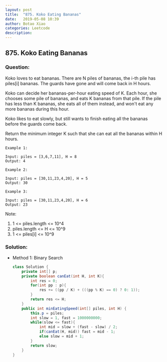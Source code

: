 ```yaml
---
layout: post
title:  "875. Koko Eating Bananas"
date:   2019-05-08 10:39
author: Botao Xiao
categories: Leetcode
description:
---
```

## 875. Koko Eating Bananas

### Question:
Koko loves to eat bananas.  There are N piles of bananas, the i-th pile has piles[i] bananas.  The guards have gone and will come back in H hours.

Koko can decide her bananas-per-hour eating speed of K.  Each hour, she chooses some pile of bananas, and eats K bananas from that pile.  If the pile has less than K bananas, she eats all of them instead, and won't eat any more bananas during this hour.

Koko likes to eat slowly, but still wants to finish eating all the bananas before the guards come back.

Return the minimum integer K such that she can eat all the bananas within H hours.

```
Example 1:

Input: piles = [3,6,7,11], H = 8
Output: 4

Example 2:

Input: piles = [30,11,23,4,20], H = 5
Output: 30

Example 3:

Input: piles = [30,11,23,4,20], H = 6
Output: 23
```

Note:
1. 1 <= piles.length <= 10^4
2. piles.length <= H <= 10^9
3. 1 <= piles[i] <= 10^9

### Solution:
* Method 1: Binary Search
    ```Java
    class Solution {
        private int[] p;
        private boolean canEat(int H, int K){
            int res = 0;
            for(int pp : p){
                res += ((pp / K) + (((pp % K) == 0) ? 0: 1));
            }
            return res <= H;
        }
        public int minEatingSpeed(int[] piles, int H) {
            this.p = piles;
            int slow = 1, fast = 1000000000;
            while(slow <= fast){
                int mid = slow + (fast - slow) / 2;
                if(canEat(H, mid)) fast = mid - 1;
                else slow = mid + 1;
            }
            return slow;
        }
    }
    ```
   
